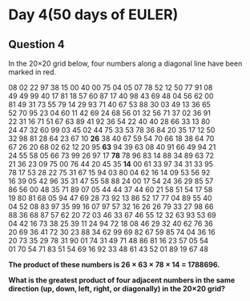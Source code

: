 # Day 4(50 days of EULER)

## Question 4

In the 20×20 grid below, four numbers along a diagonal line have been marked in red.

08 02 22 97 38 15 00 40 00 75 04 05 07 78 52 12 50 77 91 08 <br/>
49 49 99 40 17 81 18 57 60 87 17 40 98 43 69 48 04 56 62 00 <br/>
81 49 31 73 55 79 14 29 93 71 40 67 53 88 30 03 49 13 36 65 <br/>
52 70 95 23 04 60 11 42 69 24 68 56 01 32 56 71 37 02 36 91 <br/>
22 31 16 71 51 67 63 89 41 92 36 54 22 40 40 28 66 33 13 80 <br/>
24 47 32 60 99 03 45 02 44 75 33 53 78 36 84 20 35 17 12 50 <br/>
32 98 81 28 64 23 67 10 **26** 38 40 67 59 54 70 66 18 38 64 70 <br/>
67 26 20 68 02 62 12 20 95 **63** 94 39 63 08 40 91 66 49 94 21 <br/>
24 55 58 05 66 73 99 26 97 17 **78** 78 96 83 14 88 34 89 63 72 <br/>
21 36 23 09 75 00 76 44 20 45 35 **14** 00 61 33 97 34 31 33 95 <br/>
78 17 53 28 22 75 31 67 15 94 03 80 04 62 16 14 09 53 56 92 <br/>
16 39 05 42 96 35 31 47 55 58 88 24 00 17 54 24 36 29 85 57 <br/>
86 56 00 48 35 71 89 07 05 44 44 37 44 60 21 58 51 54 17 58 <br/>
19 80 81 68 05 94 47 69 28 73 92 13 86 52 17 77 04 89 55 40 <br/>
04 52 08 83 97 35 99 16 07 97 57 32 16 26 26 79 33 27 98 66 <br/>
88 36 68 87 57 62 20 72 03 46 33 67 46 55 12 32 63 93 53 69 <br/>
04 42 16 73 38 25 39 11 24 94 72 18 08 46 29 32 40 62 76 36 <br/>
20 69 36 41 72 30 23 88 34 62 99 69 82 67 59 85 74 04 36 16 <br/>
20 73 35 29 78 31 90 01 74 31 49 71 48 86 81 16 23 57 05 54 <br/>
01 70 54 71 83 51 54 69 16 92 33 48 61 43 52 01 89 19 67 48

**The product of these numbers is 26 × 63 × 78 × 14 = 1788696.**

**What is the greatest product of four adjacent numbers in the same direction (up, down, left, right, or diagonally) in the 20×20 grid?**
